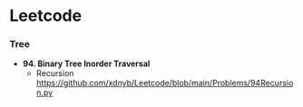 # Leetcode
### Tree
+ **94. Binary Tree Inorder Traversal**
  + Recursion https://github.com/xdnyb/Leetcode/blob/main/Problems/94Recursion.py
